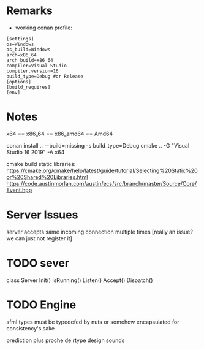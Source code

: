# Remarks

- working conan profile:
```
[settings]
os=Windows
os_build=Windows
arch=x86_64
arch_build=x86_64
compiler=Visual Studio
compiler.version=16
build_type=Debug #or Release
[options]
[build_requires]
[env]
```

# Notes
x64 == x86_64 == x86_amd64 == Amd64


conan install .. --build=missing -s build_type=Debug
cmake .. -G "Visual Studio 16 2019" -A x64


cmake build static libraries:
https://cmake.org/cmake/help/latest/guide/tutorial/Selecting%20Static%20or%20Shared%20Libraries.html
https://code.austinmorlan.com/austin/ecs/src/branch/master/Source/Core/Event.hpp

# Server Issues
server accepts same incoming connection multiple times
  [really an issue? we can just not register it]

# TODO sever
class Server
  Init()
  IsRunning()
  Listen()
  Accept()
  Dispatch()

# TODO Engine
sfml types must be typedefed by nuts or somehow encapsulated for consistency's sake

prediction
plus proche de rtype
design
sounds
